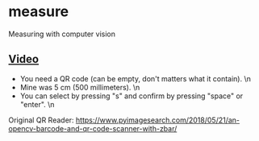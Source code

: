 # measure
Measuring with computer vision

<a href="https://www.instagram.com/p/CI3IEgtps7a/">Video</a>
----
- You need a QR code (can be empty, don't matters what it contain). \n
- Mine was 5 cm (500 millimeters). \n
- You can select by pressing "s" and confirm by pressing "space" or "enter". \n

Original QR Reader: https://www.pyimagesearch.com/2018/05/21/an-opencv-barcode-and-qr-code-scanner-with-zbar/

